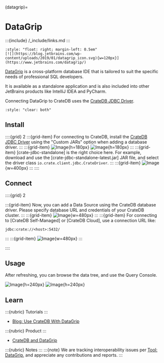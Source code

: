 (datagrip)=
# DataGrip

:::{include} /_include/links.md
:::

```{div}
:style: "float: right; margin-left: 0.5em"
[![](https://blog.jetbrains.com/wp-content/uploads/2019/01/datagrip_icon.svg){w=120px}](https://www.jetbrains.com/datagrip/)
```

[DataGrip] is a cross-platform database IDE that is tailored to suit the
specific needs of professional SQL developers.

It is available as a standalone application and is also included into
other JetBrains products like IntelliJ IDEA and PyCharm.

Connecting DataGrip to CrateDB uses the [CrateDB JDBC Driver].

```{div}
:style: "clear: both"
```


## Install

::::{grid} 2
:::{grid-item}
For connecting to CrateDB, install the [CrateDB JDBC Driver]
using the "Custom JARs" option when adding a database driver.
:::
:::{grid-item}
![Image](https://github.com/user-attachments/assets/a8c1ada6-fd97-43f4-a1ba-91aba1520bdb){h=180px}
![Image](https://github.com/user-attachments/assets/1f925848-fac3-4265-8bd3-96f91daf03c9){h=180px}
:::
:::{grid-item}
[crate-jdbc-standalone] is the right choice here.
For example, download and use the [crate-jdbc-standalone-latest.jar] JAR file,
and select the driver class `io.crate.client.jdbc.CrateDriver`.
:::
:::{grid-item}
![Image](https://github.com/user-attachments/assets/50ccb304-5aaf-4f0b-8ae7-55445f06930c){w=400px}
:::
::::


## Connect

::::{grid} 2

:::{grid-item}
Now, you can add a Data Source using the CrateDB database driver.
Please specify database URL and credentials of your CrateDB cluster.
:::
:::{grid-item}
![Image](https://github.com/user-attachments/assets/147a3e8e-f1d7-413d-9e0c-1ced11333646){w=480px}
:::
:::{grid-item}
For connecting to [CrateDB Self-Managed] or [CrateDB Cloud],
use a connection URL like:
```
jdbc:crate://<host>:5432/
```
:::
:::{grid-item}
![Image](https://github.com/user-attachments/assets/c929aa64-f032-451c-9f9d-45e6aebb12e5){w=480px}
:::

::::


## Usage
After refreshing, you can browse the data tree, and use the Query Console.

![Image](https://github.com/user-attachments/assets/3350a955-0a53-41d7-905b-a71cc4a767e9){h=240px}
![Image](https://github.com/user-attachments/assets/d0a2a09d-a59f-4eda-a488-09d5ce15c08d){h=240px}



## Learn

:::{rubric} Tutorials
:::
- [Blog: Use CrateDB With DataGrip]

:::{rubric} Product
:::
- [CrateDB and DataGrip]

:::{rubric} Notes
:::
:::{note}
We are tracking interoperability issues per [Tool: DataGrip], and appreciate
any contributions and reports.
:::


[Blog: Use CrateDB With DataGrip]: https://cratedb.com/blog/use-cratedb-with-datagrip-an-advanced-database-ide
[CrateDB and DataGrip]: https://cratedb.com/integrations/cratedb-and-datagrip
[CrateDB JDBC Driver]: https://cratedb.com/docs/jdbc/
[DataGrip]: https://www.jetbrains.com/datagrip/
[Tool: DataGrip]: https://github.com/crate/crate/labels/tool%3A%20DataGrip
